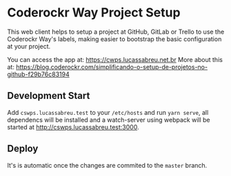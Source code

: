 Coderockr Way Project Setup
===========================

This web client helps to setup a project at GitHub, GitLab or Trello to use the Coderockr Way's labels, making easier to bootstrap the basic configuration at your project.

You can access the app at: https://cwps.lucassabreu.net.br
More about this at: https://blog.coderockr.com/simplificando-o-setup-de-projetos-no-github-f29b76c83194

Development Start
-----------------

Add `cswps.lucassabreu.test` to your `/etc/hosts` and run `yarn serve`, all dependencs will be installed and a watch-server using webpack will be started at http://cswps.lucassabreu.test:3000.

Deploy
------

It's is automatic once the changes are commited to the `master` branch.
